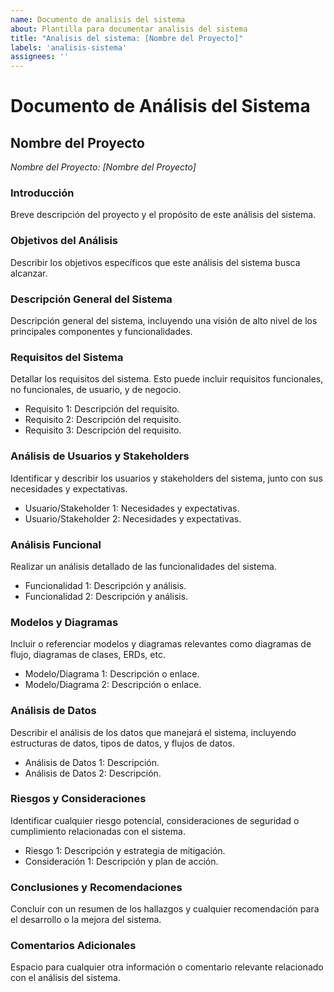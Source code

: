 ```yaml
---
name: Documento de analisis del sistema
about: Plantilla para documentar analisis del sistema
title: "Analisis del sistema: [Nombre del Proyecto]"
labels: 'analisis-sistema'
assignees: ''
---
```

# Documento de Análisis del Sistema

## Nombre del Proyecto
*Nombre del Proyecto: [Nombre del Proyecto]*

### Introducción
Breve descripción del proyecto y el propósito de este análisis del sistema.

### Objetivos del Análisis
Describir los objetivos específicos que este análisis del sistema busca alcanzar.

### Descripción General del Sistema
Descripción general del sistema, incluyendo una visión de alto nivel de los principales componentes y funcionalidades.

### Requisitos del Sistema
Detallar los requisitos del sistema. Esto puede incluir requisitos funcionales, no funcionales, de usuario, y de negocio.

- Requisito 1: Descripción del requisito.
- Requisito 2: Descripción del requisito.
- Requisito 3: Descripción del requisito.

### Análisis de Usuarios y Stakeholders
Identificar y describir los usuarios y stakeholders del sistema, junto con sus necesidades y expectativas.

- Usuario/Stakeholder 1: Necesidades y expectativas.
- Usuario/Stakeholder 2: Necesidades y expectativas.

### Análisis Funcional
Realizar un análisis detallado de las funcionalidades del sistema.

- Funcionalidad 1: Descripción y análisis.
- Funcionalidad 2: Descripción y análisis.

### Modelos y Diagramas
Incluir o referenciar modelos y diagramas relevantes como diagramas de flujo, diagramas de clases, ERDs, etc.

- Modelo/Diagrama 1: Descripción o enlace.
- Modelo/Diagrama 2: Descripción o enlace.

### Análisis de Datos
Describir el análisis de los datos que manejará el sistema, incluyendo estructuras de datos, tipos de datos, y flujos de datos.

- Análisis de Datos 1: Descripción.
- Análisis de Datos 2: Descripción.

### Riesgos y Consideraciones
Identificar cualquier riesgo potencial, consideraciones de seguridad o cumplimiento relacionadas con el sistema.

- Riesgo 1: Descripción y estrategia de mitigación.
- Consideración 1: Descripción y plan de acción.

### Conclusiones y Recomendaciones
Concluir con un resumen de los hallazgos y cualquier recomendación para el desarrollo o la mejora del sistema.

### Comentarios Adicionales
Espacio para cualquier otra información o comentario relevante relacionado con el análisis del sistema.

